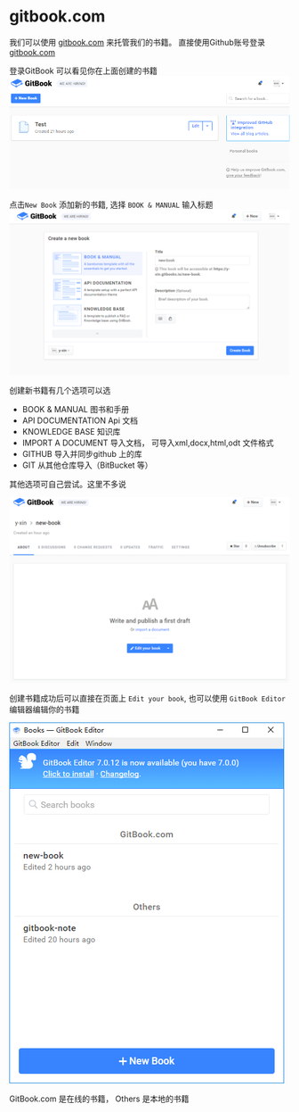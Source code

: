 # gitbook.com

我们可以使用 [gitbook.com](https://www.gitbook.com) 来托管我们的书籍。 
直接使用Github账号登录 [gitbook.com](https://www.gitbook.com)

登录GitBook 可以看见你在上面创建的书籍![](/assets/snipaste_20171121_115813.png)

点击`New Book` 添加新的书籍, 选择 `BOOK & MANUAL` 输入标题
![](/assets/snipaste_20171121_120034.png)

创建新书籍有几个选项可以选

* BOOK & MANUAL 图书和手册
* API DOCUMENTATION    Api 文档 
* KNOWLEDGE BASE        知识库
* IMPORT A DOCUMENT    导入文档， 可导入xml,docx,html,odt 文件格式
* GITHUB 导入并同步github 上的库
* GIT 从其他仓库导入（BitBucket 等） 

其他选项可自己尝试。这里不多说

![](/assets/snipaste_20171121_132706.png)

创建书籍成功后可以直接在页面上 `Edit your book`,
也可以使用 `GitBook Editor` 编辑器编辑你的书籍

![](/assets/snipaste_20171121_140945.png)

GitBook.com 是在线的书籍，
Others 是本地的书籍



